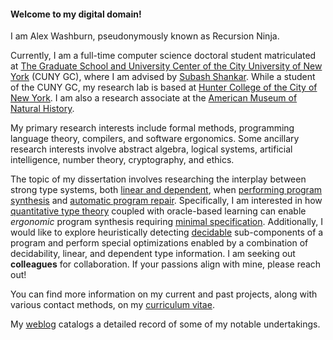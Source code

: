 #### Welcome to my digital domain!

I am Alex Washburn, pseudonymously known as Recursion Ninja.

Currently, I am a full-time computer science doctoral student matriculated at [The Graduate School and University Center of the City University of New York][CUNY-GC] (CUNY GC), where I am advised by [Subash Shankar][Page-Subash].
While a student of the CUNY GC, my research lab is based at [Hunter College of the City of New York][CUNY-Hunter].
I am also a research associate at the [American Museum of Natural History][AMNH-CompSci].

My primary research interests include formal methods, programming language theory, compilers, and software ergonomics.
Some ancillary research interests involve abstract algebra, logical systems, artificial intelligence, number theory, cryptography, and ethics.

The topic of my dissertation involves researching the interplay between strong type systems, both [linear and dependent][Wiki-Types], when [performing program synthesis][Wiki-Synth] and [automatic program repair][Wiki-APR].
Specifically, I am interested in how [quantitative type theory][DOI-QTT] coupled with oracle-based learning can enable *ergonomic* program synthesis requiring [minimal specification][Wiki-Learn].
Additionally, I would like to explore heuristically detecting [decidable][Wiki-Halting] sub-components of a program and perform special optimizations enabled by a combination of decidability, linear, and dependent type information.
I am seeking out **colleagues** for collaboration.
If your passions align with mine, please reach out!

You can find more information on my current and past projects, along with various contact methods, on my [curriculum vitae][WWW-To-CV].

My [weblog][WWW-To-Blog] catalogs a detailed record of some of my notable undertakings.

[AMNH-CompSci]: https://www.amnh.org/research/computational-sciences
[CUNY-Hunter ]: https://www.hunter.cuny.edu/csci
[CUNY-GC     ]: https://www.gc.cuny.edu/computer-science
[DOI-QTT     ]: https://doi.org/10.1145/3209108.3209189
[Page-Subash ]: http://www.compsci.hunter.cuny.edu/~sshankar
[Wiki-APR    ]: https://en.wikipedia.org/wiki/Automatic_bug_fixing
[Wiki-Halting]: https://en.wikipedia.org/wiki/Recursive_language
[Wiki-Learn  ]: https://en.wikipedia.org/wiki/Contrast_set_learning
[Wiki-Synth  ]: https://en.wikipedia.org/wiki/Program_synthesis
[Wiki-Types  ]: https://en.wikipedia.org/wiki/Type_system#Specialized_type_systems
[WWW-To-CV   ]: /cv.html
[WWW-To-Blog ]: /blog.html
